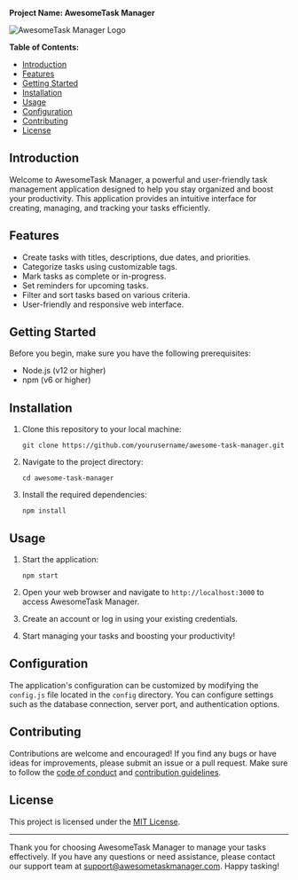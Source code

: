 **Project Name: AwesomeTask Manager**

![AwesomeTask Manager Logo](logo.png)

**Table of Contents:**
- [Introduction](#introduction)
- [Features](#features)
- [Getting Started](#getting-started)
- [Installation](#installation)
- [Usage](#usage)
- [Configuration](#configuration)
- [Contributing](#contributing)
- [License](#license)

## Introduction

Welcome to AwesomeTask Manager, a powerful and user-friendly task management application designed to help you stay organized and boost your productivity. This application provides an intuitive interface for creating, managing, and tracking your tasks efficiently.

## Features

- Create tasks with titles, descriptions, due dates, and priorities.
- Categorize tasks using customizable tags.
- Mark tasks as complete or in-progress.
- Set reminders for upcoming tasks.
- Filter and sort tasks based on various criteria.
- User-friendly and responsive web interface.

## Getting Started

Before you begin, make sure you have the following prerequisites:
- Node.js (v12 or higher)
- npm (v6 or higher)

## Installation

1. Clone this repository to your local machine:

   ```
   git clone https://github.com/yourusername/awesome-task-manager.git
   ```

2. Navigate to the project directory:

   ```
   cd awesome-task-manager
   ```

3. Install the required dependencies:

   ```
   npm install
   ```

## Usage

1. Start the application:

   ```
   npm start
   ```

2. Open your web browser and navigate to `http://localhost:3000` to access AwesomeTask Manager.

3. Create an account or log in using your existing credentials.

4. Start managing your tasks and boosting your productivity!

## Configuration

The application's configuration can be customized by modifying the `config.js` file located in the `config` directory. You can configure settings such as the database connection, server port, and authentication options.

## Contributing

Contributions are welcome and encouraged! If you find any bugs or have ideas for improvements, please submit an issue or a pull request. Make sure to follow the [code of conduct](CODE_OF_CONDUCT.md) and [contribution guidelines](CONTRIBUTING.md).

## License

This project is licensed under the [MIT License](LICENSE).

---

Thank you for choosing AwesomeTask Manager to manage your tasks effectively. If you have any questions or need assistance, please contact our support team at support@awesometaskmanager.com. Happy tasking!
